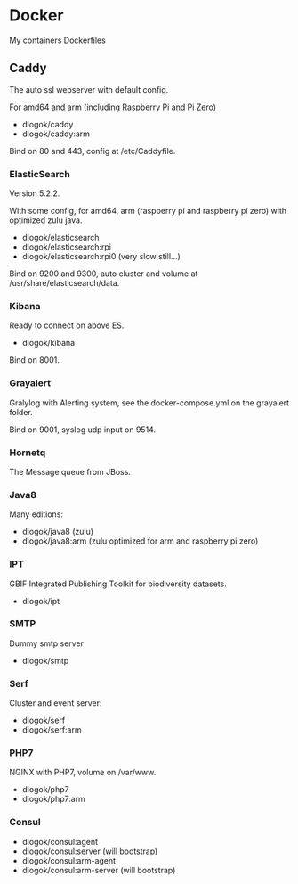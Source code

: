 # Docker 

My containers Dockerfiles 

## Caddy

The auto ssl webserver with default config.

For amd64 and arm (including Raspberry Pi and Pi Zero)

- diogok/caddy
- diogok/caddy:arm

Bind on 80 and 443, config at /etc/Caddyfile.

### ElasticSearch 

Version 5.2.2.

With some config, for amd64, arm (raspberry pi and raspberry pi zero) with optimized zulu java.

- diogok/elasticsearch
- diogok/elasticsearch:rpi
- diogok/elasticsearch:rpi0 (very slow still...)

Bind on 9200 and 9300, auto cluster and volume at /usr/share/elasticsearch/data.

### Kibana

Ready to connect on above ES.

- diogok/kibana

Bind on 8001.

### Grayalert

Gralylog with Alerting system, see the docker-compose.yml on the grayalert folder.

Bind on 9001, syslog udp input on 9514.

### Hornetq

The Message queue from JBoss.

### Java8

Many editions:

- diogok/java8 (zulu)
- diogok/java8:arm (zulu optimized for arm and raspberry pi zero)

### IPT

GBIF Integrated Publishing Toolkit for biodiversity datasets.

- diogok/ipt

### SMTP

Dummy smtp server

- diogok/smtp

### Serf

Cluster and event server:

- diogok/serf
- diogok/serf:arm

### PHP7

NGINX with PHP7, volume on /var/www.

- diogok/php7
- diogok/php7:arm

### Consul

- diogok/consul:agent
- diogok/consul:server (will bootstrap)
- diogok/consul:arm-agent
- diogok/consul:arm-server (will bootstrap)
